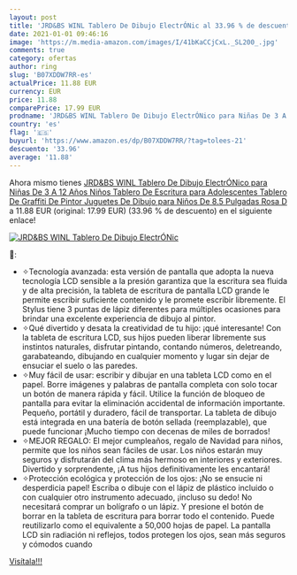```yaml
---
layout: post
title: 'JRD&BS WINL Tablero De Dibujo ElectrÓNic al 33.96 % de descuento'
date: 2021-01-01 09:46:16
image: 'https://m.media-amazon.com/images/I/41bKaCCjCxL._SL200_.jpg'
comments: true
category: ofertas
author: ring
slug: 'B07XDDW7RR-es'
actualPrice: 11.88 EUR
currency: EUR
price: 11.88
comparePrice: 17.99 EUR
prodname: 'JRD&BS WINL Tablero De Dibujo ElectrÓNico para Niñas De 3 A 12 Años  Niños  Tablero De Escritura para Adolescentes  Tablero De Graffiti De Pintor  Juguetes De Dibujo para Niños De 8.5 Pulgadas Rosa D'
country: 'es'
flag: '🇪🇸'
buyurl: 'https://www.amazon.es/dp/B07XDDW7RR/?tag=tolees-21'
descuento: '33.96'
average: '11.88'
---
```


Ahora mismo tienes [JRD&BS WINL Tablero De Dibujo ElectrÓNico para Niñas De 3 A 12 Años  Niños  Tablero De Escritura para Adolescentes  Tablero De Graffiti De Pintor  Juguetes De Dibujo para Niños De 8.5 Pulgadas Rosa D](https://www.amazon.es/dp/B07XDDW7RR/?tag=tolees-21) a 11.88 EUR (original: 17.99 EUR) (33.96 %  de descuento) en el siguiente enlace!

[![JRD&BS WINL Tablero De Dibujo ElectrÓNic](https://m.media-amazon.com/images/I/41bKaCCjCxL._SL200_.jpg)](https://www.amazon.es/dp/B07XDDW7RR/?tag=tolees-21)

🔎:

- ✧Tecnología avanzada: esta versión de pantalla que adopta la nueva tecnología LCD sensible a la presión garantiza que la escritura sea fluida y de alta precisión, la tableta de escritura de pantalla LCD grande le permite escribir suficiente contenido y le promete escribir libremente. El Stylus tiene 3 puntas de lápiz diferentes para múltiples ocasiones para brindar una excelente experiencia de dibujo al pintor.
- ✧Qué divertido y desata la creatividad de tu hijo: ¡qué interesante! Con la tableta de escritura LCD, sus hijos pueden liberar libremente sus instintos naturales, disfrutar pintando, contando números, deletreando, garabateando, dibujando en cualquier momento y lugar sin dejar de ensuciar el suelo o las paredes.
- ✧Muy fácil de usar: escribir y dibujar en una tableta LCD como en el papel. Borre imágenes y palabras de pantalla completa con solo tocar un botón de manera rápida y fácil. Utilice la función de bloqueo de pantalla para evitar la eliminación accidental de información importante. Pequeño, portátil y duradero, fácil de transportar. La tableta de dibujo está integrada en una batería de botón sellada (reemplazable), que puede funcionar ¡Mucho tiempo con decenas de miles de borrados!
- ✧MEJOR REGALO: El mejor cumpleaños, regalo de Navidad para niños, permite que los niños sean fáciles de usar. Los niños estarán muy seguros y disfrutarán del clima más hermoso en interiores y exteriores. Divertido y sorprendente, ¡A tus hijos definitivamente les encantará!
- ✧Protección ecológica y protección de los ojos: ¡No se ensucie ni desperdicia papel! Escriba o dibuje con el lápiz de plástico incluido o con cualquier otro instrumento adecuado, ¡incluso su dedo! No necesitará comprar un bolígrafo o un lápiz. Y presione el botón de borrar en la tableta de escritura para borrar todo el contenido. Puede reutilizarlo como el equivalente a 50,000 hojas de papel. La pantalla LCD sin radiación ni reflejos, todos protegen los ojos, sean más seguros y cómodos cuando

[Visítala!!!](https://www.amazon.es/dp/B07XDDW7RR/?tag=tolees-21)
